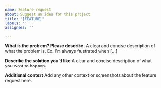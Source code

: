 ```yaml
---
name: Feature request
about: Suggest an idea for this project
title: "[FEATURE]"
labels: ''
assignees: ''

---
```


**What is the problem? Please describe.**
A clear and concise description of what the problem is. Ex. I'm always frustrated when [...]

**Describe the solution you'd like**
A clear and concise description of what you want to happen.

**Additional context**
Add any other context or screenshots about the feature request here.
